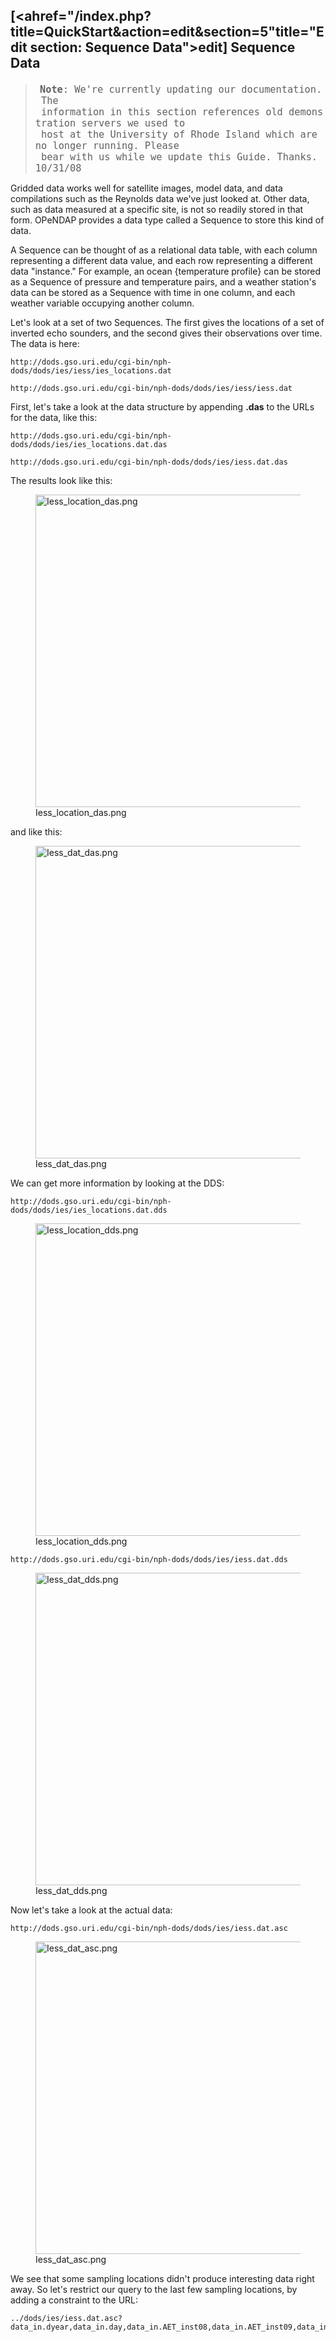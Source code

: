 <h2>

<span class="editsection">\[\<ahref="/index.php?title=QuickStart&action=edit&section=5"title="Edit
section: Sequence Data"\>edit</a>\]</span> <span
class="mw-headline">Sequence Data</span>

</h2>

> ` `<font size="+1"><b>`Note`</b>`: We're currently updating our documentation. The`
> ` information in this section references old demonstration servers we used to`
> ` host at the University of Rhode Island which are no longer running. Please`
> ` bear with us while we update this Guide. Thanks. 10/31/08 `</font>

Gridded data works well for satellite images, model data, and data
compilations such as the Reynolds data we've just looked at. Other data,
such as data measured at a specific site, is not so readily stored in
that form. OPeNDAP provides a data type called a Sequence to store this
kind of data.


A Sequence can be thought of as a relational data table, with each
column representing a different data value, and each row representing a
different data "instance." For example, an ocean {temperature profile}
can be stored as a Sequence of pressure and temperature pairs, and a
weather station's data can be stored as a Sequence with time in one
column, and each weather variable occupying another column.

Let's look at a set of two Sequences. The first gives the locations of a
set of inverted echo sounders, and the second gives their observations
over time. The data is here:

    http://dods.gso.uri.edu/cgi-bin/nph-dods/dods/ies/iess/ies_locations.dat

    http://dods.gso.uri.edu/cgi-bin/nph-dods/dods/ies/iess/iess.dat

First, let's take a look at the data structure by appending <b>.das</b>
to the URLs for the data, like this:

    http://dods.gso.uri.edu/cgi-bin/nph-dods/dods/ies/ies_locations.dat.das

    http://dods.gso.uri.edu/cgi-bin/nph-dods/dods/ies/iess.dat.das

The results look like this:

<figure>
<img src="Iess_location_das.png" title="Iess_location_das.png"
width="500" />
<figcaption>Iess_location_das.png</figcaption>
</figure>

and like this:

<figure>
<img src="Iess_dat_das.png" title="Iess_dat_das.png" width="500" />
<figcaption>Iess_dat_das.png</figcaption>
</figure>

We can get more information by looking at the DDS:

    http://dods.gso.uri.edu/cgi-bin/nph-dods/dods/ies/ies_locations.dat.dds

<figure>
<img src="Iess_location_dds.png" title="Iess_location_dds.png"
width="500" />
<figcaption>Iess_location_dds.png</figcaption>
</figure>

    http://dods.gso.uri.edu/cgi-bin/nph-dods/dods/ies/iess.dat.dds

<figure>
<img src="Iess_dat_dds.png" title="Iess_dat_dds.png" width="500" />
<figcaption>Iess_dat_dds.png</figcaption>
</figure>

Now let's take a look at the actual data:

    http://dods.gso.uri.edu/cgi-bin/nph-dods/dods/ies/iess.dat.asc

<figure>
<img src="Iess_dat_asc.png" title="Iess_dat_asc.png" width="500" />
<figcaption>Iess_dat_asc.png</figcaption>
</figure>

We see that some sampling locations didn't produce interesting data
right away. So let's restrict our query to the last few sampling
locations, by adding a constraint to the URL:

    ../dods/ies/iess.dat.asc?data_in.dyear,data_in.day,data_in.AET_inst08,data_in.AET_inst09,data_in.AET_inst10
